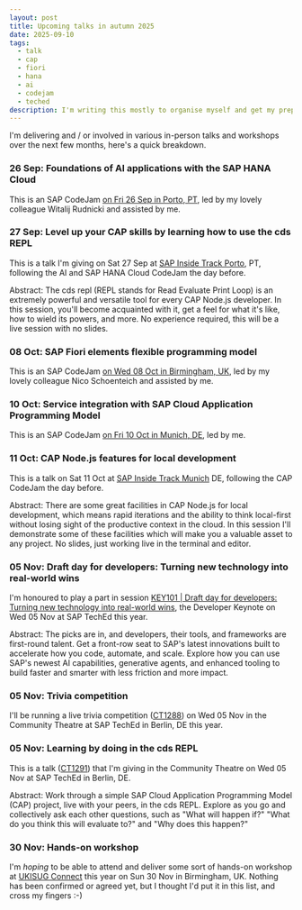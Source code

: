 ```yaml
---
layout: post
title: Upcoming talks in autumn 2025
date: 2025-09-10
tags:
  - talk
  - cap
  - fiori
  - hana
  - ai
  - codejam
  - teched
description: I'm writing this mostly to organise myself and get my preparations in order!
---
```

I'm delivering and / or involved in various in-person talks and workshops over the next few months, here's a quick breakdown.

### 26 Sep: Foundations of AI applications with the SAP HANA Cloud

This is an SAP CodeJam [on Fri 26 Sep in Porto, PT](https://community.sap.com/t5/sap-codejam/foundations-of-ai-applications-with-the-sap-hana-cloud-porto-pt/ev-p/14153367), led by my lovely colleague Witalij Rudnicki and assisted by me.

### 27 Sep: Level up your CAP skills by learning how to use the cds REPL

This is a talk I'm giving on Sat 27 Sep at [SAP Inside Track Porto](https://sitporto.com), PT, following the AI and SAP HANA Cloud CodeJam the day before.

Abstract: The cds repl (REPL stands for Read Evaluate Print Loop) is an extremely powerful and versatile tool for every CAP Node.js developer. In this session, you'll become acquainted with it, get a feel for what it's like, how to wield its powers, and more. No experience required, this will be a live session with no slides.

### 08 Oct: SAP Fiori elements flexible programming model

This is an SAP CodeJam [on Wed 08 Oct in Birmingham, UK](https://community.sap.com/t5/sap-codejam/sap-fiori-elements-flexible-programming-model-birmingham-uk/ev-p/14210332), led by my lovely colleague Nico Schoenteich and assisted by me.

### 10 Oct: Service integration with SAP Cloud Application Programming Model

This is an SAP CodeJam [on Fri 10 Oct in Munich, DE](https://github.com/SAP-samples/cap-service-integration-codejam/), led by me.

### 11 Oct: CAP Node.js features for local development

This is a talk on Sat 11 Oct at [SAP Inside Track Munich](https://community.sap.com/t5/m%C3%BCnchen-blog-posts/sap-inside-track-munich-2025-call-for-speakers-sitmuc25/ba-p/14161947) DE, following the CAP CodeJam the day before.

Abstract: There are some great facilities in CAP Node.js for local development, which means rapid iterations and the ability to think local-first without losing sight of the productive context in the cloud. In this session I'll demonstrate some of these facilities which will make you a valuable asset to any project. No slides, just working live in the terminal and editor.

### 05 Nov: Draft day for developers: Turning new technology into real-world wins

I'm honoured to play a part in session [KEY101 | Draft day for developers: Turning new technology into real-world wins](https://www.sap.com/events/teched/berlin/flow/sap/te25/catalog-inperson/page/catalog/session/1755789361320001c3gG), the Developer Keynote on Wed 05 Nov at SAP TechEd this year.

Abstract: The picks are in, and developers, their tools, and frameworks are first-round talent. Get a front-row seat to SAP's latest innovations built to accelerate how you code, automate, and scale. Explore how you can use SAP's newest AI capabilities, generative agents, and enhanced tooling to build faster and smarter with less friction and more impact.

### 05 Nov: Trivia competition

I'll be running a live trivia competition ([CT1288](https://www.sap.com/events/teched/berlin/flow/sap/te25/catalog-inperson/page/catalog/session/1756936085495001SaY9)) on Wed 05 Nov in the Community Theatre at SAP TechEd in Berlin, DE this year.

### 05 Nov: Learning by doing in the cds REPL

This is a talk ([CT1291](https://www.sap.com/events/teched/berlin/flow/sap/te25/catalog-inperson/page/catalog/session/1756936609129001McHZ)) that I'm giving in the Community Theatre on Wed 05 Nov at SAP TechEd in Berlin, DE.

Abstract: Work through a simple SAP Cloud Application Programming Model (CAP) project, live with your peers, in the cds REPL. Explore as you go and collectively ask each other questions, such as "What will happen if?" "What do you think this will evaluate to?" and "Why does this happen?"

### 30 Nov: Hands-on workshop

I'm _hoping_ to be able to attend and deliver some sort of hands-on workshop at [UKISUG Connect](https://www.sap.com/uk/events/2025-11-30-uk-pe-ukisug-connect.html) this year on Sun 30 Nov in Birmingham, UK. Nothing has been confirmed or agreed yet, but I thought I'd put it in this list, and cross my fingers :-)

